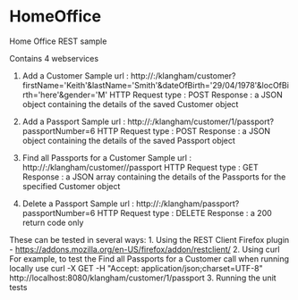 # HomeOffice
Home Office REST sample


Contains 4 webservices

1. Add a Customer
	Sample url : http://<server name>:<port>/klangham/customer?firstName='Keith'&lastName='Smith'&dateOfBirth='29/04/1978'&locOfBirth='here'&gender='M'
	HTTP Request type : POST
	Response : a JSON object containing the details of the saved Customer object	

2. Add a Passport
	Sample url : http://<server name>:<port>/klangham/customer/1/passport?passportNumber=6
	HTTP Request type : POST
	Response : a JSON object containing the details of the saved Passport object	

3. Find all Passports for a Customer
	Sample url : http://<server name>:<port>/klangham/customer/<customer id>/passport
	HTTP Request type : GET
	Response : a JSON array containing the details of the Passports for the specified Customer object

4. Delete a Passport
	Sample url : http://<server name>:<port>/klangham/passport?passportNumber=6
	HTTP Request type : DELETE
	Response : a 200 return code only

These can be tested in several ways:
	1. Using the REST Client Firefox plugin - https://addons.mozilla.org/en-US/firefox/addon/restclient/
	2. Using curl
		For example, to test the Find all Passports for a Customer call when running locally use
			curl -X GET -H "Accept: application/json;charset=UTF-8" http://localhost:8080/klangham/customer/1/passport
	3. Running the unit tests
